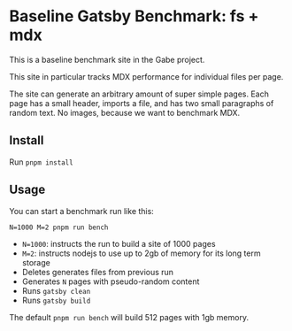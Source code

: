 # Baseline Gatsby Benchmark: fs + mdx

This is a baseline benchmark site in the Gabe project.

This site in particular tracks MDX performance for individual files per page.

The site can generate an arbitrary amount of super simple pages. Each page has a small header, imports a file, and has two small paragraphs of random text. No images, because we want to benchmark MDX.

## Install

Run `pnpm install`

## Usage

You can start a benchmark run like this:

```shell
N=1000 M=2 pnpm run bench
```

- `N=1000`: instructs the run to build a site of 1000 pages
- `M=2`: instructs nodejs to use up to 2gb of memory for its long term storage
- Deletes generates files from previous run
- Generates `N` pages with pseudo-random content
- Runs `gatsby clean`
- Runs `gatsby build`

The default `pnpm run bench` will build 512 pages with 1gb memory.
